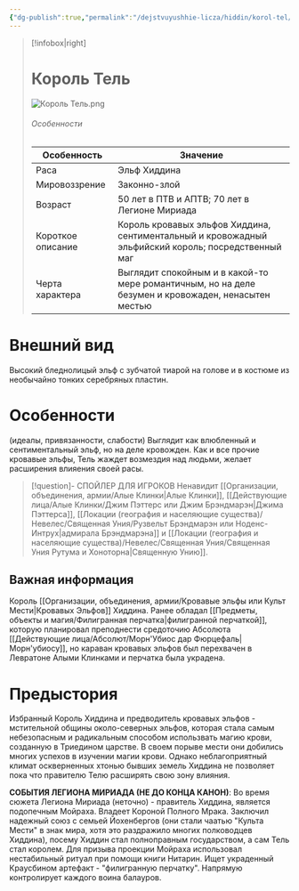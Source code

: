 ```yaml
---
{"dg-publish":true,"permalink":"/dejstvuyushhie-licza/hiddin/korol-tel/","dgPassFrontmatter":true}
---
```


> [!infobox|right]
> # Король Тель
> ![Король Тель.png](/img/user/%D0%9A%D0%BE%D1%80%D0%BE%D0%BB%D1%8C%20%D0%A2%D0%B5%D0%BB%D1%8C.png)
> ###### Особенности
> | Особенность | Значение |
> | ---- | ---- |
> | Раса | Эльф Хиддина|
> | Мировоззрение | Законно-злой |
> | Возраст | 50 лет в ПТВ и АПТВ; 70 лет в Легионе Мириада|
> | Короткое описание |Король кровавых эльфов Хиддина, сентиментальный и кровожадный эльфийский король; посредственный маг |
> | Черта характера |Выглядит спокойным и в какой-то мере романтичным, но на деле безумен и кровожаден, ненасытен местью|

# Внешний вид
Высокий бледнолицый эльф с зубчатой тиарой на голове и в костюме из необычайно тонких серебряных пластин.  

# Особенности
(идеалы, привязанности, слабости)
Выглядит как влюбленный и сентиментальный эльф, но на деле кровожден.
Как и все прочие кровавые эльфы, Тель жаждет возмездия над людьми, желает расширения влияения своей расы.
> [!question]- СПОЙЛЕР ДЛЯ ИГРОКОВ
>Ненавидит [[Организации, объединения, армии/Алые Клинки\|Алые Клинки]], [[Действующие лица/Алые Клинки/Джим Пэттерс или Джим Брэндмарэн\|Джима Пэттерса]], [[Локации (география и населяющие существа)/Невелес/Священная Уния/Рузвельт Брэндмарэн или Ноденс-Интрух\|адмирала Брэндмарэна]] и [[Локации (география и населяющие существа)/Невелес/Священная Уния/Священная Уния Рутума и Хоноторна\|Священную Унию]].
## Важная информация
Король [[Организации, объединения, армии/Кровавые эльфы или Культ Мести\|Кровавых Эльфов]] Хиддина.
Ранее обладал [[Предметы, объекты и магия/Филигранная перчатка\|филигранной перчаткой]], которую планировал преподнести средоточию Абсолюта [[Действующие лица/Абсолют/Морн'Убиос дар Фюрцефаль\|Морн'убиосу]], но караван кровавых эльфов был перехвачен в Левратоне Алыми Клинками и перчатка была украдена.

# Предыстория
Избранный Король Хиддина и предводитель кровавых эльфов - мстительной общины около-северных эльфов, которая стала самым небезопасным и радикальным способом использвать магию крови, созданную в Триедином царстве. В своем порыве мести они добились многих успехов в изучении магии крови. Однако неблагоприятный климат оскверненных хтонью бывших земель Хиддина не позволяет пока что правителю Телю расширять свою зону влияния.

**СОБЫТИЯ ЛЕГИОНА МИРИАДА (НЕ ДО КОНЦА КАНОН)**:
Во время сюжета Легиона Мириада (неточно) - правитель Хиддина, является подопечным Мойраха. Владеет Короной Полного Мрака. Заключил надежный союз с семьей Йохенбергов (они стали чаатью "Культа Мести" в знак мира, хотя это раздражило многих полководцев Хиддина), посему Хиддин стал полноправным государством, а сам Тель стал королем. Для призыва проекции Мойраха использовал нестабильный ритуал при помощи книги Нитарин. Ищет украденный Краусбином артефакт - "филигранную перчатку".  Напрямую контролирует каждого воина балауров.